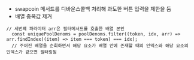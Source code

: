 - swapcoin 메서드를 디바운스콜백 처리해 과도한 버튼 입력을 제한을 둠
- 배열 중복값 제거
```
// 세번쨰 파라미터 arr은 필터메서드를 호출한 배열 본인
  const uniquePoolDenoms = poolDenoms.filter((token, idx, arr) => arr.findIndex((item) => item === token) === idx);
  // 주어진 배열을 순회하면서 해당 요소가 배열 안에 존재할 때의 인덱스와 해당 요소의 인덱스가 같으면 필터링됨
```